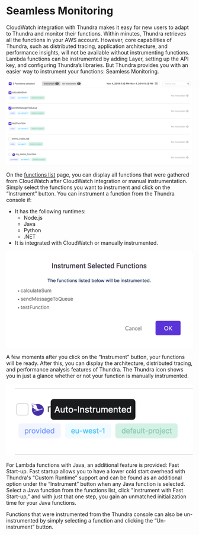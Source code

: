 # Seamless Monitoring

CloudWatch integration with Thundra makes it easy for new users to adapt to Thundra and monitor their functions. Within minutes, Thundra retrieves all  the functions in your AWS account. However, core capabilities of Thundra, such as distributed tracing, application architecture, and performance insights, will not be available without instrumenting functions. Lambda functions can be instrumented by adding Layer, setting up the API key, and configuring Thundra’s libraries. But Thundra provides you with an easier way to instrument your functions: Seamless Monitoring.

![Function Selection](<../.gitbook/assets/image (226).png>)

On the [functions list](../thundra-web-console/functions-list-page/) page, you can display all functions that were gathered from CloudWatch after CloudWatch integration or manual instrumentation. Simply select the functions you want to instrument and click on the “Instrument” button. You can instrument a function from the Thundra console if:

* It has the following runtimes:
  * Node.js
  * Java
  * Python
  * .NET
* It is integrated with CloudWatch or manually instrumented.

![](<../.gitbook/assets/image (163).png>)

A few moments after you click on the “Instrument” button, your functions will be ready. After this, you can display the architecture, distributed tracing, and performance analysis features of Thundra. The Thundra icon shows you in just a glance whether or not your function is manually instrumented.

![](<../.gitbook/assets/image (172).png>)



For Lambda functions with Java, an additional feature is provided: Fast Start-up. Fast startup allows you to have a lower cold start overhead with Thundra's “Custom Runtime” support and can be found as an additional option under the “Instrument” button when any Java function is selected. Select a Java function from the functions list, click "Instrument with Fast Start-up," and with just that one step, you gain an unmatched initialization time for your Java functions.

Functions that were instrumented from the Thundra console can also be un-instrumented by simply selecting a function and clicking the “Un-instrument” button.&#x20;
